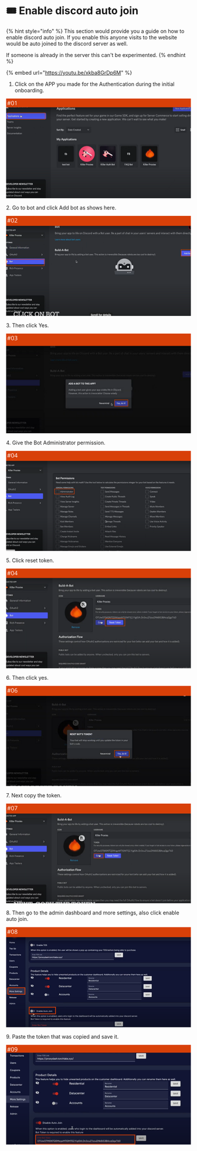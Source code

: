 # 🎟 Enable discord auto join

{% hint style="info" %}
This section would provide you a guide on how to enable discord auto join. If you enable this anyone visits to the website would be auto joined to the discord server as well.

If someone is already in the server this can't be experimented.
{% endhint %}

{% embed url="https://youtu.be/xkba8GrDp6M" %}

1. Click on the APP you made for the Authentication during the initial onboarding.&#x20;

![](<../.gitbook/assets/1 (63) (4).png>)

2\. Go to bot and click Add bot as shows here.

![](<../.gitbook/assets/1 (65) (4).png>)

3\. Then click Yes.

![](<../.gitbook/assets/1 (66) (3).png>)

4\. Give the Bot Administrator permission.

![](<../.gitbook/assets/1 (67) (2).png>)

5\. Click reset token.

![](<../.gitbook/assets/1 (68) (4).png>)

6\. Then click yes.

![](<../.gitbook/assets/1 (70).png>)

7\. Next copy the token.&#x20;

![](<../.gitbook/assets/1 (72) (3).png>)

8\. Then go to the admin dashboard and more settings, also click enable auto join.

![](<../.gitbook/assets/1 (73) (1).png>)

9\. Paste the token that was copied and save it.

![](<../.gitbook/assets/1 (74) (1).png>)
